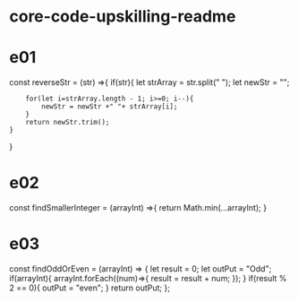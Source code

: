 # core-code-upskilling-readme

# e01

const reverseStr = (str) =>{
if(str){
let strArray = str.split(" ");
let newStr = "";

        for(let i=strArray.length - 1; i>=0; i--){
            newStr = newStr +" "+ strArray[i];
        }
        return newStr.trim();
    }

}

# e02

const findSmallerInteger = (arrayInt) =>{
return Math.min(...arrayInt);
}

# e03

const findOddOrEven = (arrayInt) => {
let result = 0;
let outPut = "Odd";
if(arrayInt){
arrayInt.forEach((num)=>{
result = result + num;
});
}
if(result % 2 == 0){
outPut = "even";
}
return outPut;
};
